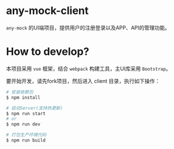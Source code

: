 # any-mock-client

``any-mock`` 的UI端项目，提供用户的注册登录以及APP、API的管理功能。

# How to develop?

本项目采用 ``vue`` 框架，结合 ``webpack`` 构建工具，主UI库采用 ``Bootstrap``。

要开始开发，请先fork项目，然后进入 client 目录，执行如下操作：

``` bash
# 安装依赖包
$ npm install

# 启动Server(支持热更新)
$ npm run start
# or
$ npm run dev

# 打包生产环境代码
$ npm run build
```
